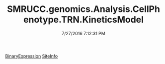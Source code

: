 ﻿---
title: SMRUCC.genomics.Analysis.CellPhenotype.TRN.KineticsModel
date: 7/27/2016 7:12:31 PM
---

[BinaryExpression](T-SMRUCC.genomics.Analysis.CellPhenotype.TRN.KineticsModel.BinaryExpression.html)
[SiteInfo](T-SMRUCC.genomics.Analysis.CellPhenotype.TRN.KineticsModel.SiteInfo.html)
